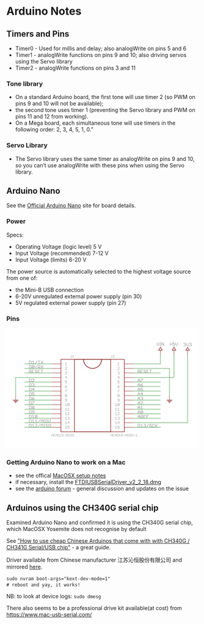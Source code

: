 # Arduino Notes

## Timers and Pins

* Timer0 - Used for millis and delay; also analogWrite on pins 5 and 6
* Timer1 - analogWrite functions on pins 9 and 10; also driving servos using the Servo library
* Timer2 - analogWrite functions on pins 3 and 11

### Tone library
* On a standard Arduino board, the first tone will use timer 2 (so PWM on pins 9 and 10 will not be available);
* the second tone uses timer 1 (preventing the Servo library and PWM on pins 11 and 12 from working).
* On a Mega board, each simultaneous tone will use timers in the following order: 2, 3, 4, 5, 1, 0.”

### Servo Library
* The Servo library uses the same timer as analogWrite on pins 9 and 10, so you can’t use analogWrite with these pins when using the Servo library.


## Arduino Nano

See the [Official Arduino Nano](http://arduino.cc/en/Main/arduinoBoardNano) site for board details.


### Power

Specs:
* Operating Voltage (logic level) 5 V
* Input Voltage (recommended) 7-12 V
* Input Voltage (limits)  6-20 V

The power source is automatically selected to the highest voltage source from one of:
* the Mini-B USB connection
* 6-20V unregulated external power supply (pin 30)
* 5V regulated external power supply (pin 27)

### Pins

![The nano_pins](./assets/nano_pins.png?raw=true)


### Getting Arduino Nano to work on a Mac

* see the offical [MacOSX setup notes](http://www.arduino.cc/en/Guide/MacOSX)
* if necessary, install the [FTDIUSBSerialDriver_v2_2_18.dmg](http://www.ftdichip.com/Drivers/VCP.htm)
* see the [arduino forum](http://forum.arduino.cc/index.php?topic=261375.0) - general discussion and updates on the issue


## Arduinos using the CH340G serial chip

Examined Arduino Nano and confirmed it is using the CH340G serial chip, which MacOSX Yosemite does not recognise by default

See ["How to use cheap Chinese Arduinos that come with with CH340G / CH341G Serial/USB chip"](http://kiguino.moos.io/2014/12/31/how-to-use-arduino-nano-mini-pro-with-CH340G-on-mac-osx-yosemite.html) - a great guide.

Driver available from Chinese manufacturer 江苏沁恒股份有限公司 and mirrored [here](http://kiguino.moos.io/downloads/CH341SER_MAC.ZIP).

    sudo nvram boot-args="kext-dev-mode=1"
    # reboot and yay, it works!

NB: to look at device logs: `sudo dmesg`

There also seems to be a professional drive kit available(at cost) from https://www.mac-usb-serial.com/

